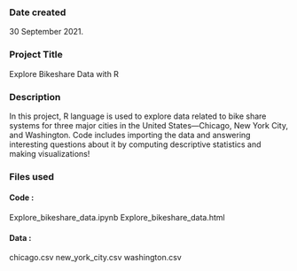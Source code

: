 
### Date created
30 September 2021.

### Project Title
Explore Bikeshare Data with R

### Description
In this project, R language is used  to explore data related to bike share systems for three major cities in the United States—Chicago, New York City, and Washington. Code includes importing the data and answering interesting questions about it by computing descriptive statistics and making visualizations!

### Files used
#### Code : 
Explore_bikeshare_data.ipynb
Explore_bikeshare_data.html
#### Data : 
chicago.csv
new_york_city.csv
washington.csv


